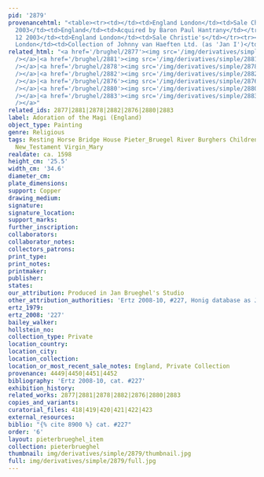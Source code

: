 ```yaml
---
pid: '2879'
provenancehtml: "<table><tr><td></td><td>England London</td><td>Sale Christie's</td></tr><tr><td>Before
  2003</td><td>England</td><td>Acquired by Baron Paul Hantrany</td></tr><tr><td>May
  12 2003</td><td>England London</td><td>Sale Christie's</td></tr><tr><td>2004</td><td>England
  London</td><td>Collection of Johnny van Haeften Ltd. (as 'Jan I')</td></tr></table>"
related_html: "<a href='/brughel/2877'><img src='/img/derivatives/simple/2877/thumbnail.jpg'
  /></a>|<a href='/brughel/2881'><img src='/img/derivatives/simple/2881/thumbnail.jpg'
  /></a>|<a href='/brughel/2878'><img src='/img/derivatives/simple/2878/thumbnail.jpg'
  /></a>|<a href='/brughel/2882'><img src='/img/derivatives/simple/2882/thumbnail.jpg'
  /></a>|<a href='/brughel/2876'><img src='/img/derivatives/simple/2876/thumbnail.jpg'
  /></a>|<a href='/brughel/2880'><img src='/img/derivatives/simple/2880/thumbnail.jpg'
  /></a>|<a href='/brughel/2883'><img src='/img/derivatives/simple/2883/thumbnail.jpg'
  /></a>"
related_ids: 2877|2881|2878|2882|2876|2880|2883
label: Adoration of the Magi (England)
object_type: Painting
genre: Religious
tags: Resting Horse Bridge House Pieter_Bruegel River Burghers Children Soldiers Christ
  New_Testament Virgin_Mary
realdate: ca. 1598
height_cm: '25.5'
width_cm: '34.6'
diameter_cm:
plate_dimensions:
support: Copper
drawing_medium:
signature:
signature_location:
support_marks:
further_inscription:
collaborators:
collaborator_notes:
collectors_patrons:
print_type:
print_notes:
printmaker:
publisher:
states:
our_attribution: Produced in Jan Brueghel's Studio
other_attribution_authorities: 'Ertz 2008-10, #227, Honig database as Jan and studio'
ertz_1979:
ertz_2008: '227'
bailey_walker:
hollstein_no:
collection_type: Private
location_country:
location_city:
location_collection:
location_or_most_recent_sale_notes: England, Private Collection
provenance: 4449|4450|4451|4452
bibliography: 'Ertz 2008-10, cat. #227'
exhibition_history:
related_works: 2877|2881|2878|2882|2876|2880|2883
copies_and_variants:
curatorial_files: 418|419|420|421|422|423
external_resources:
biblio: "{% cite 8900 %} cat. #227"
order: '6'
layout: pieterbrueghel_item
collection: pieterbrueghel
thumbnail: img/derivatives/simple/2879/thumbnail.jpg
full: img/derivatives/simple/2879/full.jpg
---
```

